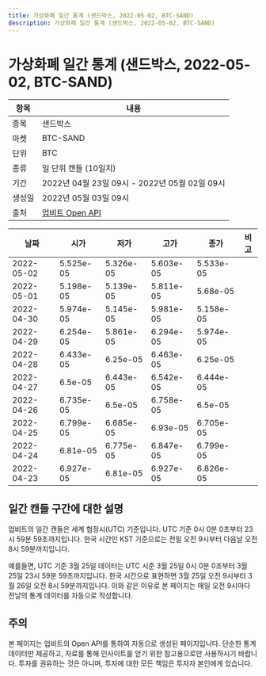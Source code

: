 ```yaml
---
title: 가상화폐 일간 통계 (샌드박스, 2022-05-02, BTC-SAND)
description: 가상화폐 일간 통계 (샌드박스, 2022-05-02, BTC-SAND)
---
```



가상화폐 일간 통계 (샌드박스, 2022-05-02, BTC-SAND)
===

|항목|내용|
|--|--|
|종목|샌드박스|
|마켓|BTC-SAND|
|단위|BTC|
|종류|일 단위 캔들 (10일치)|
|기간|2022년 04월 23일 09시 - 2022년 05월 02일 09시|
|생성일|2022년 05월 03일 09시|
|출처|[업비트 Open API](https://docs.upbit.com)|


|날짜|시가|저가|고가|종가|비고|
|--|--|--|--|--|--|
|2022-05-02|5.525e-05|5.326e-05|5.603e-05|5.533e-05|    |
|2022-05-01|5.198e-05|5.139e-05|5.811e-05|5.68e-05|    |
|2022-04-30|5.974e-05|5.145e-05|5.981e-05|5.158e-05|    |
|2022-04-29|6.254e-05|5.861e-05|6.294e-05|5.974e-05|    |
|2022-04-28|6.433e-05|6.25e-05|6.463e-05|6.25e-05|    |
|2022-04-27|6.5e-05|6.443e-05|6.542e-05|6.444e-05|    |
|2022-04-26|6.735e-05|6.5e-05|6.758e-05|6.5e-05|    |
|2022-04-25|6.799e-05|6.685e-05|6.93e-05|6.705e-05|    |
|2022-04-24|6.81e-05|6.775e-05|6.847e-05|6.799e-05|    |
|2022-04-23|6.927e-05|6.81e-05|6.927e-05|6.826e-05|    |


일간 캔들 구간에 대한 설명
---


업비트의 일간 캔들은 세계 협정시(UTC) 기준입니다. 
UTC 기준 0시 0분 0초부터 23시 59분 59초까지입니다. 
한국 시간인 KST 기준으로는 전일 오전 9시부터 다음날 오전 8시 59분까지입니다. 


예를들면, UTC 기준 3월 25일 데이터는 UTC 시준 3월 25일 0시 0분 0초부터 3월 25일 23시 59분 59초까지입니다. 
한국 시간으로 표현하면 3월 25일 오전 9시부터 3월 26일 오전 8시 59분까지입니다. 
이와 같은 이유로 본 페이지는 매일 오전 9시마다 전날의 통계 데이터를 자동으로 작성합니다. 


주의
---


본 페이지는 업비트의 Open API를 통하여 자동으로 생성된 페이지입니다. 
단순한 통계 데이터만 제공하고, 자료를 통해 인사이트를 얻기 위한 참고용으로만 사용하시기 바랍니다. 
투자를 권유하는 것은 아니며, 투자에 대한 모든 책임은 투자자 본인에게 있습니다. 
